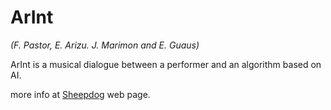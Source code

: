 # ArInt

*(F. Pastor, E. Arizu. J. Marimon and E. Guaus)*

ArInt is a musical dialogue between a performer and an algorithm based on AI.

more info at [Sheepdog](http://sheepdog.es/portfolio/arint) web page.

